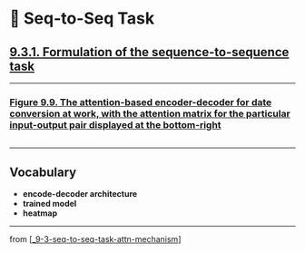 # 🧬 Seq-to-Seq Task

## [**9.3.1.** Formulation of the sequence-to-sequence task](https://livebook.manning.com/book/deep-learning-with-javascript/chapter-9/186)

---

### [**Figure 9.9.** The attention-based encoder-decoder for date conversion at work, with the attention matrix for the particular input-output pair displayed at the bottom-right](https://livebook.manning.com/book/deep-learning-with-javascript/chapter-9/ch09fig09)

<img src="">

---

## **Vocabulary**

- **encode-decoder architecture**
- **trained model**
- **heatmap**

---

from [[_9-3-seq-to-seq-task-attn-mechanism]]

[//begin]: # "Autogenerated link references for markdown compatibility"
[_9-3-seq-to-seq-task-attn-mechanism]: _9-3-seq-to-seq-task-attn-mechanism.md "🧬 Seq-to-seq Attn Mechanism"
[//end]: # "Autogenerated link references"
